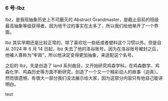### 6 号-lbz

lbz，是我班抽象历史上不可磨灭的 Abstract Grandmaster，是截止目前的班级最高抽象等级获得者。因为他干过的事实在太多了，所以我们给他单开了一个界面。

lbz 其实早期还是比较正常的，除了喜欢吃一些纸或者塑料这个习惯以外。但是自从 2024 年 6 月 14 日起，lbz 失去了他的洛谷账号。因为在洛谷账号被封之后，他被人尊称为“牢政”，所以他决定变得更加抽象，来适配这个名号。

之后的 lbz，先是创造了 land 系列曲目，又开始研究鸡森学科。在鸡森数学、鸡森化学、鸡森历史等方面不断研究，创造了一个又一个精彩动人的故事（迫真）。然而很遗憾，有很大一部分我们没法展示给大家，因为这部分内容只有他自己能讲明白。

test
